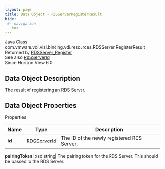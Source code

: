 ```yaml
---
layout: page
title: Data Object - RDSServerRegisterResult
hide:
 #- navigation
 - toc
---
```






Java Class
    com.vmware.vdi.vlsi.binding.vdi.resources.RDSServer.RegisterResult  
Returned by
     [RDSServer_Register](vdi.resources.RDSServer.md#register)  
See also
     [RDSServerId](vdi.entity.RDSServerId.md)  
Since 
    Horizon View 6.0

## Data Object Description 

The result of registering an RDS Server. 

## Data Object Properties

Properties

Name |  Type |  Description   
---|---|---  
**id**| [RDSServerId](vdi.entity.RDSServerId.md)|  The ID of the newly registered RDS Server.   
  
**pairingToken**|  xsd:string|  The pairing token for the RDS Server. This should be passed to the RDS Server.   
  
  

  

